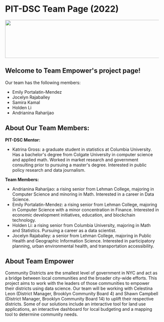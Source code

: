 # PIT-DSC Team Page (2022)

<img src="https://raw.githubusercontent.com/emilypmendez/emilypmendez.github.io/main/images/TeamEmpowerBanner.png" height="125" width="1080" align="center">

## Welcome to Team Empower's project page!

Our team has the following members:
- Emily Portalatin-Mendez
- Jocelyn Rajaballey
- Samira Kamal
- Holden Li
- Andrianina Raharijao

## About Our Team Members:
<strong>PIT-DSC Mentor:</strong>
- Katrina Gross: a graduate student in statistics at Columbia University. Has a bachelor's degree from Colgate University in computer science and applied math. Worked in market research and government consulting prior to pursuing a master's degree. Interested in public policy research and data journalism.

<strong>Team Members:</strong>
- Andrianina Raharijao: a rising senior from Lehman College, majoring in Computer Science and minoring in Math. Interested in a career in Data Science.
- Emily Portalatin-Mendez: a rising senior from Lehman College, majoring in Computer Science with a minor concentration in Finance. Interested in economic development initiatives, education, and blockchain technology.
- Holden Li: a rising senior from Columbia University, majoring in Math and Statistics. Pursuing a career as a data scientist.
- Jocelyn Rajaballey: a senior from Lehman College, majoring in Public Health and Geographic Information Science. Interested in participatory planning, urban environmental health, and transportation accessibility.


## About Team Empower

Community Districts are the smallest level of government in NYC and act as a bridge between local communities and the broader city-wide efforts. This project aims to work with the leaders of those communities to empower their districts using data science. Our team will be working with Celestina Leon (District Manager, Brooklyn Community Board 4) and Shawn Campbell (District Manager, Brooklyn Community Board 14) to uplift their respective districts. Some of our solutions include an interactive tool for land use applications, an interactive dashboard for local budgeting and a mapping tool to determine community needs.
